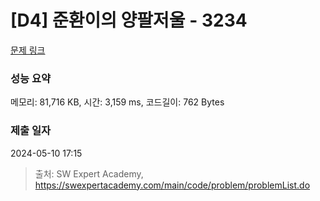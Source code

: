 # [D4] 준환이의 양팔저울 - 3234 

[문제 링크](https://swexpertacademy.com/main/code/problem/problemDetail.do?contestProbId=AWAe7XSKfUUDFAUw) 

### 성능 요약

메모리: 81,716 KB, 시간: 3,159 ms, 코드길이: 762 Bytes

### 제출 일자

2024-05-10 17:15



> 출처: SW Expert Academy, https://swexpertacademy.com/main/code/problem/problemList.do